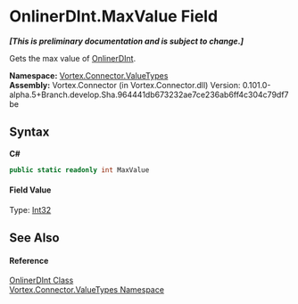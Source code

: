 # OnlinerDInt.MaxValue Field
 _**\[This is preliminary documentation and is subject to change.\]**_

Gets the max value of <a href="T_Vortex_Connector_ValueTypes_OnlinerDInt.md">OnlinerDInt</a>.

**Namespace:**&nbsp;<a href="N_Vortex_Connector_ValueTypes.md">Vortex.Connector.ValueTypes</a><br />**Assembly:**&nbsp;Vortex.Connector (in Vortex.Connector.dll) Version: 0.101.0-alpha.5+Branch.develop.Sha.964441db673232ae7ce236ab6ff4c304c79df7be

## Syntax

**C#**<br />
``` C#
public static readonly int MaxValue
```


#### Field Value
Type: <a href="http://msdn2.microsoft.com/en-us/library/td2s409d" target="_blank">Int32</a>

## See Also


#### Reference
<a href="T_Vortex_Connector_ValueTypes_OnlinerDInt.md">OnlinerDInt Class</a><br /><a href="N_Vortex_Connector_ValueTypes.md">Vortex.Connector.ValueTypes Namespace</a><br />